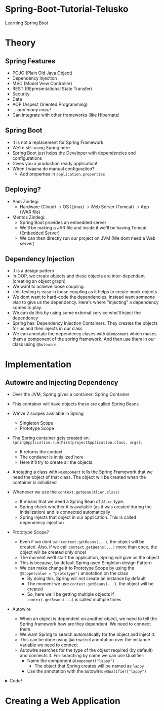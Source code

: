 # Spring-Boot-Tutorial-Telusko

Learning Spring Boot

# Theory

## Spring Features

- POJO (Plain Old Java Object)
- Dependency Injection
- MVC (Model View Controller)
- REST (REpresentational State Transfer)
- Security
- Data
- AOP (Aspect Oriented Programming)
- _... and many more!_
- Can integrate with other frameworks (like Hibernate)

## Spring Boot

- It is not a replacement for Spring Framework
- We're still using Spring here
- Spring Boot just helps the Developer with dependencies and configurations
- Gives you a production ready application!
- When I waana do manual configuration?
  - Add properties in `application.properties`

## Deploying?

- Aam Zindegi:
  - Hardware (Cloud) -> OS (Linux) -> Web Server (Tomcat) -> App (WAR file)
- Mentos Zindegi:
  - Spring Boot provides an embedded server
  - We'll be making a JAR file and inside it we'll be having Tomcat (Embedded Server)
  - We can then directly run our project on JVM (We dont need a Web server)

## Dependency Injection

- It is a design pattern
- In OOP, we create objects and these objects are inter-dependant (creating an object graph)
- We want to achieve loose coupling.
- Unit testing is easy in loose coupling as it helps to create mock objects
- We dont want to hard-code the dependencies, instead want _someone else_ to give us the dependency. Here's where "injecting" a dependency comes to play.
- We can do this by using some external service who'll inject the dependency
- Spring has: Dependency Injection Containers. They creates the objects for us and then injects in our class
- We can annotate the dependency clases with `@Component` which makes them a component of the spring framework. And then use them in our class using `@Autowire`

# Implementation

## Autowire and Injecting Dependency

- Over the JVM, Spring gives a container: Spring Container
- This container will have objects these are called Spring Beans
- We've 2 scopes available in Spring

  - Singleton Scope
  - Prototype Scope

- The Spring container gets created on: `SpringApplication.run(FirstprojectApplication.class, args);`

  - It returns the context
  - The contianer is initialized here
  - Here it'll try to create all the objects

- Anotating a class with `@Component` tells the Spring Framework that we need the object of that class. The object will be created when the container is initialized

- Whenever we use the `context.getBean(Alien.class)`

  - It means that we need a Spring Bean of `Alien` type.
  - Spring check whether it is available (as it was created during the initialization) and is connected automatically
  - Spring injects that object in our application. This is called dependency injection

- Prototype Scope?

  - Even if we dont call `context.getBeans(...)`, the object will be created. Also, if we call `context.getBeans(...)` more than once, the object will be created only once!
  - The moment we'll start the application, Spring will give us the object
  - This is because, by default Spring used Singleton design Pattern
  - We can make change it to Prototype Scope by using the `@Scope(value = "prototype")` annotation on the class
    - By doing this, Spring will not create an instance by default
    - The moment we use `context.getBeans(...)`, the object will be created
    - So, here we'll be getting multiple objects if `context.getBeans(...)` is called multiple times

- Autowire

  - When an object is dependent on another object, we need to tell the Spring framework how are they dependent. We need to connect them.
  - We want Spring to search automatically for the object and inject it.
  - This can be done using `@Autowired` annotation over the instance variable we need to connect
  - Autowire searches for the type of the object required (by default) and connects it. For searching by name we can use Qualifier:
    - Name the component `@Component("lappy")`
      - The object that Spring creates will be named as `lappy`
    - Use the annotation with the autowire: `@Qualifier("lappy")`

<details>
<summary>Code!</summary>

- Create a class (the dependency)

```java
@Component
@Scope(value = "prototype")
public class Alien {
  private int aid;
  private String aname;
  private String tech;

  @Autowired
  private Laptop laptop;

  // ... getters and setters
}
```

- Another class

```java
@Component
public class Laptop {
  private int lid;
  private String brand;

  // ... getters and setters
}
```

- Use it in the main method using:

```java
ConfigurableApplicationContext context = SpringApplication.run(FirstprojectApplication.class, args);
Alien a = context.getBean(Alien.class);
```

</details>

# Creating a Web Application
